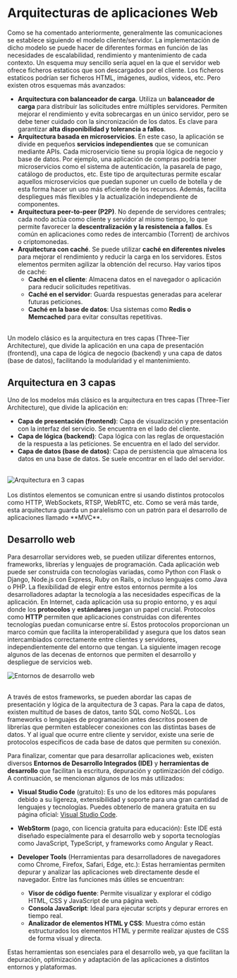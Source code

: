 # Arquitecturas de aplicaciones Web

Como se ha comentado anteriormente, generalmente las comunicaciones se establece siguiendo el modelo cliente/servidor. La implementación de dicho modelo se puede hacer de diferentes formas en función de las necesidades de escalabilidad, rendimiento y mantenimiento de cada contexto. Un esquema muy sencillo sería aquel en la que el servidor web ofrece ficheros estaticos que son descargados por el cliente. Los ficheros estaticos podrían ser ficheros HTML, imágenes, audios, videos, etc. Pero existen otros esquemas más avanzados:

<ul>
    <li><strong>Arquitectura con balanceador de carga</strong>. 
        Utiliza un <strong>balanceador de carga</strong> para distribuir las solicitudes entre múltiples servidores. 
        Permiten mejorar el rendimiento y evita sobrecargas en un único servidor, pero se debe tener cuidado con la sincronización de los datos. 
        Es clave para garantizar <strong>alta disponibilidad y tolerancia a fallos</strong>.
    </li>
    <li><strong>Arquitectura basada en microservicios</strong>. 
        En este caso, la aplicación se divide en pequeños <strong>servicios independientes</strong> que se comunican mediante APIs. 
        Cada microservicio tiene su propia lógica de negocio y base de datos. 
        Por ejemplo, una aplicación de compras podría tener microservicios como el sistema de autenticación, la pasarela de pago, 
        catálogo de productos, etc. Este tipo de arquitecturas permite escalar aquellos microservicios que puedan suponer un cuello de botella 
        y de esta forma hacer un uso más eficiente de los recursos. Además, facilita despliegues más flexibles y la actualización independiente de componentes.
    </li>
    <li><strong>Arquitectura peer-to-peer (P2P)</strong>. 
        No depende de servidores centrales; cada nodo actúa como cliente y servidor al mismo tiempo, lo que permite favorecer la 
        <strong>descentralización y la resistencia a fallos</strong>. Es común en aplicaciones como redes de intercambio (Torrent) 
        de archivos o criptomonedas.
    </li>
    <li class="nested_list"><strong>Arquitectura con caché</strong>. 
        Se puede utilizar <strong>caché en diferentes niveles</strong> para mejorar el rendimiento y reducir la carga en los servidores. 
        Estos elementos permiten agilizar la obtención del recurso. Hay varios tipos de caché:
        <ul>
            <li class="nested_list"><strong>Caché en el cliente</strong>: Almacena datos en el navegador o aplicación para reducir solicitudes repetitivas.</li>
            <li class="nested_list"><strong>Caché en el servidor</strong>: Guarda respuestas generadas para acelerar futuras peticiones.</li>
            <li class="nested_list"><strong>Caché en la base de datos</strong>: Usa sistemas como <strong>Redis o Memcached</strong> para evitar consultas repetitivas.</li>
        </ul>
    </li>
</ul>

<br>
Un modelo clásico es la arquitectura en tres capas (Three-Tier Architecture), que divide la aplicación en una capa de presentación (frontend), una capa de lógica de negocio (backend) y una capa de datos (base de datos), facilitando la modularidad y el mantenimiento.

## Arquitectura en 3 capas

Uno de los modelos más clásico es la arquitectura en tres capas (Three-Tier Architecture), que divide la aplicación en:

- **Capa de presentación (frontend)**: Capa de visualización y presentación con la interfaz del servicio. Se encuentra en el lado del cliente.
- **Capa de lógica (backend)**: Capa lógica con las reglas de orquestación de la respuesta a las peticiones. Se encuentra en el lado del servidor.
- **Capa de datos (base de datos)**: Capa de persistencia que almacena los datos en una base de datos. Se suele encontrar en el lado del servidor.
<br>

<div class="img-center">
    <img src="/_images/introduccion/3capas.png" alt="Arquitectura en 3 capas" />
</div>

<br>
Los distintos elementos se comunican entre si usando distintos protocolos como HTTP, WebSockets, RTSP, WebRTC, etc. Como se verá más tarde, esta arquitectura guarda un paralelismo con un patrón para el desarrollo de aplicaciones llamado **MVC**.

## Desarrollo web

Para desarrollar servidores web, se pueden utilizar diferentes entornos, frameworks, librerías y lenguajes de programación. Cada aplicación web puede ser construida con tecnologías variadas, como Python con Flask o Django, Node.js con Express, Ruby on Rails, o incluso lenguajes como Java o PHP. La flexibilidad de elegir entre estos entornos permite a los desarrolladores adaptar la tecnología a las necesidades específicas de la aplicación. En Internet, cada aplicación usa su propio entorno, y es aquí donde los **protocolos** y **estándares** juegan un papel crucial. Protocolos como **HTTP** permiten que aplicaciones construidas con diferentes tecnologías puedan comunicarse entre sí. Estos protocolos proporcionan un marco común que facilita la interoperabilidad y asegura que los datos sean intercambiados correctamente entre clientes y servidores, independientemente del entorno que tengan. La siguiente imagen recoge algunos de las decenas de entornos que permiten el desarrollo y despliegue de servicios web.


<div class="img-center">
    <img src="/_images/introduccion/entornos.png" alt="Entornos de desarrollo web" />
</div>

<br>

A través de estos frameworks, se pueden abordar las capas de presentación y lógica de la arquitectura de 3 capas. Para la capa de datos, existen multitud de bases de datos, tanto SQL como NoSQL. Los frameworks o lenguajes de programación antes descritos poseen de librerías que permiten establecer conexiones con las distintas bases de datos. Y al igual que ocurre entre cliente y servidor, existe una serie de protocolos específicos de cada base de datos que permiten su conexión.

Para finalizar, comentar que para desarrollar aplicaciones web, existen diversos **Entornos de Desarrollo Integrados (IDE)** y **herramientas de desarrollo** que facilitan la escritura, depuración y optimización del código. A continuación, se mencionan algunos de los más utilizados:

- **Visual Studio Code** (gratuito): Es uno de los editores más populares debido a su ligereza, extensibilidad y soporte para una gran cantidad de lenguajes y tecnologías. Puedes obtenerlo de manera gratuita en su página oficial: [Visual Studio Code](https://www.visualstudio.com/es/).
  
- **WebStorm** (pago, con licencia gratuita para educación): Este IDE está diseñado especialmente para el desarrollo web y soporta tecnologías como JavaScript, TypeScript, y frameworks como Angular y React.

- **Developer Tools** (Herramientas para desarrolladores de navegadores como Chrome, Firefox, Safari, Edge, etc.): Estas herramientas permiten depurar y analizar las aplicaciones web directamente desde el navegador. Entre las funciones más útiles se encuentran:
  - **Visor de código fuente**: Permite visualizar y explorar el código HTML, CSS y JavaScript de una página web.
  - **Consola JavaScript**: Ideal para ejecutar scripts y depurar errores en tiempo real.
  - **Analizador de elementos HTML y CSS**: Muestra cómo están estructurados los elementos HTML y permite realizar ajustes de CSS de forma visual y directa.

Estas herramientas son esenciales para el desarrollo web, ya que facilitan la depuración, optimización y adaptación de las aplicaciones a distintos entornos y plataformas.
